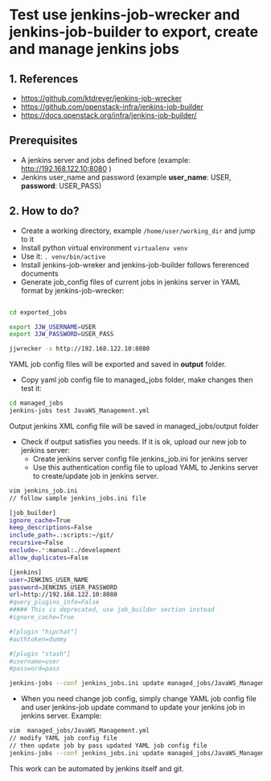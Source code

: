 # Test use jenkins-job-wrecker and jenkins-job-builder to export, create and manage jenkins jobs


## 1. References

- <https://github.com/ktdreyer/jenkins-job-wrecker>
- <https://github.com/openstack-infra/jenkins-job-builder>
- <https://docs.openstack.org/infra/jenkins-job-builder/>

## Prerequisites
- A jenkins server and jobs defined before (example: <http://192.168.122.10:8080> )
- Jenkins user_name and password (example **user_name**: USER, **password**: USER_PASS)

## 2. How to do?
- Create a working directory, example ```/home/user/working_dir``` and jump to it
- Install python virtual environment ```virtualenv venv```
- Use it: ```. venv/bin/active```
- Install jenkins-job-wreker and jenkins-job-builder follows fererenced documents
- Generate job_config files of current jobs in jenkins server in YAML format by jenkins-job-wrecker:

```bash

cd exported_jobs

export JJW_USERNAME=USER
export JJW_PASSWORD=USER_PASS

jjwrecker -s http://192.168.122.10:8080

```

YAML job config files will be exported and saved in **output** folder.

- Copy yaml job config file to managed_jobs folder, make changes then test it:

```bash
cd managed_jobs
jenkins-jobs test JavaWS_Management.yml
```

Output jenkins XML config file will be saved in managed_jobs/output folder

- Check if output satisfies you needs. If it is ok, upload our new job to jenkins server:
  - Create jenkins server config file jenkins_job.ini for jenkins server
  - Use this authentication config file to upload YAML to Jenkins server to create/update job in jenkins server.

```bash
vim jenkins_job.ini
// follow sample jenkins_jobs.ini file

[job_builder]
ignore_cache=True
keep_descriptions=False
include_path=.:scripts:~/git/
recursive=False
exclude=.*:manual:./development
allow_duplicates=False

[jenkins]
user=JENKINS_USER_NAME
password=JENKINS_USER_PASSWORD
url=http://192.168.122.10:8080
#query_plugins_info=False
##### This is deprecated, use job_builder section instead
#ignore_cache=True

#[plugin "hipchat"]
#authtoken=dummy

#[plugin "stash"]
#username=user
#password=pass

jenkins-jobs --conf jenkins_jobs.ini update managed_jobs/JavaWS_Management.yml
```

- When you need change job config, simply change YAML job config file and user jenkins-job update command to update your jenkins job in jenkins server. Example:

```bash
vim  managed_jobs/JavaWS_Management.yml
// modify YAML job config file
// then update job by pass updated YAML job config file
jenkins-jobs --conf jenkins_jobs.ini update managed_jobs/JavaWS_Management.yml
```

This work can be automated by jenkins itself and git.